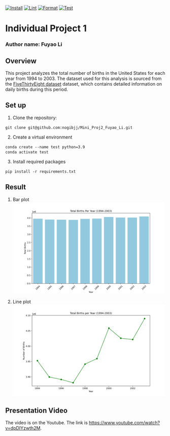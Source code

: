 [![Install](https://github.com/nogibjj/Individual_Proj_Fuyao/actions/workflows/format.yml/badge.svg)](https://github.com/nogibjj/Individual_Proj_Fuyao/actions/workflows/format.yml)
[![Lint](https://github.com/nogibjj/Individual_Proj_Fuyao/actions/workflows/lint.yml/badge.svg)](https://github.com/nogibjj/Individual_Proj_Fuyao/actions/workflows/lint.yml)
[![Format](https://github.com/nogibjj/Individual_Proj_Fuyao/actions/workflows/format.yml/badge.svg)](https://github.com/nogibjj/Individual_Proj_Fuyao/actions/workflows/format.yml)
[![Test](https://github.com/nogibjj/Individual_Proj_Fuyao/actions/workflows/test.yml/badge.svg)](https://github.com/nogibjj/Individual_Proj_Fuyao/actions/workflows/test.yml)

# Individual Project 1

### Author name: Fuyao Li

## Overview
This project analyzes the total number of births in the United States for each year from 1994 to 2003. The dataset used for this analysis is sourced from the [FiveThirtyEight dataset](https://raw.githubusercontent.com/fivethirtyeight/data/master/births/US_births_1994-2003_CDC_NCHS.csv) dataset, which contains detailed information on daily births during this period.


## Set up
1. Clone the repository:
``` shell
git clone git@github.com:nogibjj/Mini_Proj2_Fuyao_Li.git
```
2. Create a virtual environment
``` shell
conda create --name test python=3.9
conda activate test
```
3. Install required packages
``` shell
pip install -r requirements.txt
```

## Result
1. Bar plot
![bar](birth_bar.png)

2. Line plot
![line](birth_lineplot.png)

## Presentation Video
The video is on the Youtube. The link is https://www.youtube.com/watch?v=dpDIYzwth2M.
